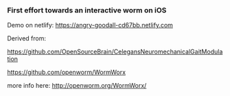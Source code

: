 
### First effort towards an interactive worm on iOS

Demo on netlify: https://angry-goodall-cd67bb.netlify.com

Derived from: 

https://github.com/OpenSourceBrain/CelegansNeuromechanicalGaitModulation

https://github.com/openworm/WormWorx 

more info here: http://openworm.org/WormWorx/
